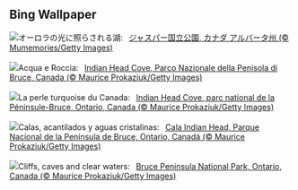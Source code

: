 ## Bing Wallpaper
![](https://www.bing.com/th?id=OHR.MaligneLakeJasper_JA-JP2332159486_UHD.jpg&w=1000)オーロラの光に照らされる湖:&nbsp;&ensp;[ジャスパー国立公園, カナダ アルバータ州 (© Mumemories/Getty Images)](https://www.bing.com/th?id=OHR.MaligneLakeJasper_JA-JP2332159486_UHD.jpg)
<br><br/>
![](https://www.bing.com/th?id=OHR.BrucePeninsula_IT-IT1903425741_UHD.jpg&w=1000)Acqua e Roccia:&nbsp;&ensp;[Indian Head Cove, Parco Nazionale della Penisola di Bruce, Canada (© Maurice Prokaziuk/Getty Images)](https://www.bing.com/th?id=OHR.BrucePeninsula_IT-IT1903425741_UHD.jpg)
<br><br/>
![](https://www.bing.com/th?id=OHR.BrucePeninsula_FR-FR8669320621_UHD.jpg&w=1000)La perle turquoise du Canada:&nbsp;&ensp;[Indian Head Cove, parc national de la Péninsule-Bruce, Ontario, Canada (© Maurice Prokaziuk/Getty Images)](https://www.bing.com/th?id=OHR.BrucePeninsula_FR-FR8669320621_UHD.jpg)
<br><br/>
![](https://www.bing.com/th?id=OHR.BrucePeninsula_ES-ES9582881448_UHD.jpg&w=1000)Calas, acantilados y aguas cristalinas:&nbsp;&ensp;[Cala Indian Head, Parque Nacional de la Península de Bruce, Ontario, Canadá (© Maurice Prokaziuk/Getty Images)](https://www.bing.com/th?id=OHR.BrucePeninsula_ES-ES9582881448_UHD.jpg)
<br><br/>
![](https://www.bing.com/th?id=OHR.BrucePeninsula_EN-GB8078364985_UHD.jpg&w=1000)Cliffs, caves and clear waters:&nbsp;&ensp;[Bruce Peninsula National Park, Ontario, Canada (© Maurice Prokaziuk/Getty Images)](https://www.bing.com/th?id=OHR.BrucePeninsula_EN-GB8078364985_UHD.jpg)
<br><br/>
